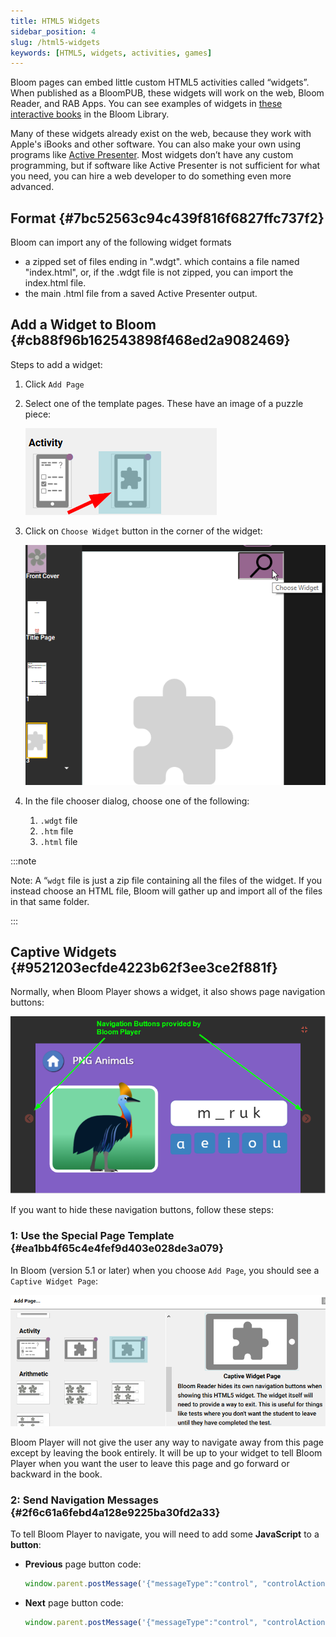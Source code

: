 ```yaml
---
title: HTML5 Widgets
sidebar_position: 4
slug: /html5-widgets
keywords: [HTML5, widgets, activities, games]
---
```




Bloom pages can embed little custom HTML5 activities called “widgets”. When published as a BloomPUB, these widgets will work on the web, Bloom Reader, and RAB Apps. You can see examples of widgets in [these interactive books](https://bloomlibrary.org/activities/books-with-widgets) in the Bloom Library.


Many of these widgets already exist on the web, because they work with Apple's iBooks and other software. You can also make your own using programs like [Active Presenter](https://atomisystems.com/activepresenter/). Most widgets don’t have any custom programming, but if software like Active Presenter is not sufficient for what you need, you can hire a web developer to do something even more advanced.


## Format {#7bc52563c94c439f816f6827ffc737f2}


Bloom can import any of the following widget formats

- a zipped set of files ending in ".wdgt". which contains a file named "index.html", or, if the .wdgt file is not zipped, you can import the index.html file.
- the main .html file from a saved Active Presenter output.

## Add a Widget to Bloom {#cb88f96b162543898f468ed2a9082469}


Steps to add a widget:

1. Click `Add Page`
2. Select one of the template pages. These have an image of a puzzle piece:

	![](./html5-widgets.1cb55c74-29c0-40d6-8534-1fa29c61cfbb.png)

3. Click on `Choose Widget` button in the corner of the widget:

	![](./html5-widgets.24634a13-3697-4648-ae9b-bda55b9193ef.png)

4. In the file chooser dialog, choose one of the following:
	1. `.wdgt` file
	2. `.htm` file
	3. `.html` file

:::note

Note: A “`wdgt` file is just a zip file containing all the files of the widget. If you instead choose an HTML file, Bloom will gather up and import all of the files in that same folder.

:::




## Captive Widgets {#9521203ecfde4223b62f3ee3ce2f881f}


Normally, when Bloom Player shows a widget, it also shows page navigation buttons:


![](./html5-widgets.a755a8c5-c91c-4786-8744-cb0b11d6a03f.png)


If you want to hide these navigation buttons, follow these steps:


### 1: Use the Special Page Template {#ea1bb4f65c4e4fef9d403e028de3a079}


In Bloom (version 5.1 or later) when you choose `Add Page`, you should see a `Captive Widget Page`:


![](./html5-widgets.5fe003ff-d7c6-4fa7-84a1-fdcd56a17c62.png)


Bloom Player will not give the user any way to navigate away from this page except by leaving the book entirely. It will be up to your widget to tell Bloom Player when you want the user to leave this page and go forward or backward in the book.


### 2: Send Navigation Messages {#2f6c61a6febd4a128e9225ba30fd2a33}


To tell Bloom Player to navigate, you will need to add some **JavaScript** to a **button**:

- **Previous** page button code:

	```javascript
	window.parent.postMessage('{"messageType":"control", "controlAction":"navigate-to-previous-page"}',"*");
	```

- **Next** page button code:

	```javascript
	window.parent.postMessage('{"messageType":"control", "controlAction":"navigate-to-next-page"}',"*");
	```

